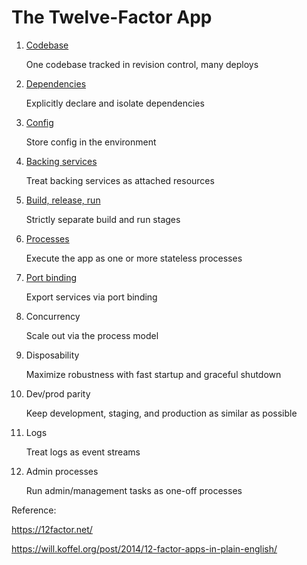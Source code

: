 # The Twelve-Factor App

1. [Codebase](codebase.md)

      One codebase tracked in revision control, many deploys
2. [Dependencies](2Dependencies.md)

      Explicitly declare and isolate dependencies
3. [Config](Config.md)
      
      Store config in the environment
4. [Backing services](BackingServices.md)
      
      Treat backing services as attached resources
5. [Build, release, run](BuildReleaseRun.md)
      
      Strictly separate build and run stages
6. [Processes](Processes.md)
      
      Execute the app as one or more stateless processes
7. [Port binding](PortBinding.md)
      
      Export services via port binding
8. Concurrency
      
      Scale out via the process model
9. Disposability
      
      Maximize robustness with fast startup and graceful shutdown
10. Dev/prod parity
      
      Keep development, staging, and production as similar as possible
11. Logs
      
      Treat logs as event streams
12. Admin processes
      
      Run admin/management tasks as one-off processes
      
      
Reference:

  https://12factor.net/
      
  https://will.koffel.org/post/2014/12-factor-apps-in-plain-english/
      
